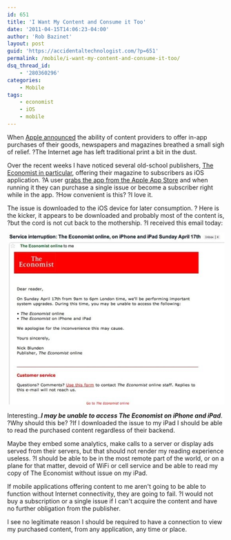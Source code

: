 ```yaml
---
id: 651
title: 'I Want My Content and Consume it Too'
date: '2011-04-15T14:06:23-04:00'
author: 'Rob Bazinet'
layout: post
guid: 'https://accidentaltechnologist.com/?p=651'
permalink: /mobile/i-want-my-content-and-consume-it-too/
dsq_thread_id:
    - '280360296'
categories:
    - Mobile
tags:
    - economist
    - iOS
    - mobile
---
```


When [Apple announced](https://www.apple.com/pr/library/2011/02/15appstore.html) the ability of content providers to offer in-app purchases of their goods, newspapers and magazines breathed a small sigh of relief. ?The Internet age has left traditional print a bit in the dust.

Over the recent weeks I have noticed several old-school publishers, [The Economist in particular](https://www.economist.com/digital/apps), offering their magazine to subscribers as iOS application. ?A user [grabs the app from the Apple App Store](itms://itunes.apple.com/us/app/the-economist-on-ipad/id400660644?mt=8) and when running it they can purchase a single issue or become a subscriber right while in the app. ?How convenient is this? ?I love it.

The issue is downloaded to the iOS device for later consumption. ? Here is the kicker, it appears to be downloaded and probably most of the content is, ?but the cord is not cut back to the mothership. ?I received this email today:

![TheEconomistOffline](/assets/img/2011/04/TheEconomistOffline.jpg "TheEconomistOffline.jpg")

Interesting..***I may be unable to access The Economist on iPhone and iPad***. ?Why should this be? ?If I downloaded the issue to my iPad I should be able to read the purchased content regardless of their backend.

Maybe they embed some analytics, make calls to a server or display ads served from their servers, but that should not render my reading experience useless. ?I should be able to be in the most remote part of the world, or on a plane for that matter, devoid of WiFi or cell service and be able to read my copy of The Economist without issue on my iPad.

If mobile applications offering content to me aren't going to be able to function without Internet connectivity, they are going to fail. ?I would not buy a subscription or a single issue if I can't acquire the content and have no further obligation from the publisher.

I see no legitimate reason I should be required to have a connection to view my purchased content, from any application, any time or place.